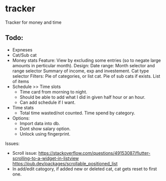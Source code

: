 # tracker
Tracker for money and time

## Todo:
-   Expneses
-   Cat/Sub cat
-   Money stats
        Feature: View by excluding some entries (so to negate large amounts in perticular month).
        Design:
            Date range: Month selector and range selector
            Summary of income, exp and investement.
            Cat type selector
            Filters:
                Pie of categories, or list cat.
                Pie of sub cats if exists.
                List of items
-   Schedule >> Time slots
    -   Time card from morning to night.
    -   Should be able to add what I did in given half hour or an hour.
    -   Can add schedule if I want.
-   Time stats
    -   Total time wasted/not counted.
        Time spend by category.
-   Options:
    -   Import data into db.
    -   Dont show salary option.
    -   Unlock using fingerprint.


Issues:
- Scroll issue: https://stackoverflow.com/questions/49153087/flutter-scrolling-to-a-widget-in-listview
https://pub.dev/packages/scrollable_positioned_list
- In add/edit catogory, if added new or deleted cat, cat gets reset to first one.


